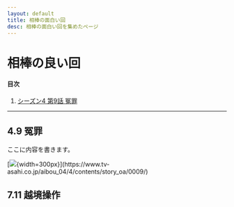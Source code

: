 ```yaml
---
layout: default
title: 相棒の面白い回
desc: 相棒の面白い回を集めたページ
---
```


# 相棒の良い回

#### 目次
1. [シーズン4 第9話 冤罪](#4.9-冤罪)

-----

## 4.9 冤罪
ここに内容を書きます。

[![](https://douga.tv-asahi.co.jp/uploads/attachment/file/171370/98c40ad8-a47f-4d9e-b2db-038d71bef939.){width=300px}](https://www.tv-asahi.co.jp/aibou_04/4/contents/story_oa/0009/)

## 7.11 越境操作
